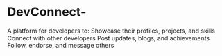 # DevConnect-
A platform for developers to:  Showcase their profiles, projects, and skills  Connect with other developers  Post updates, blogs, and achievements  Follow, endorse, and message others
